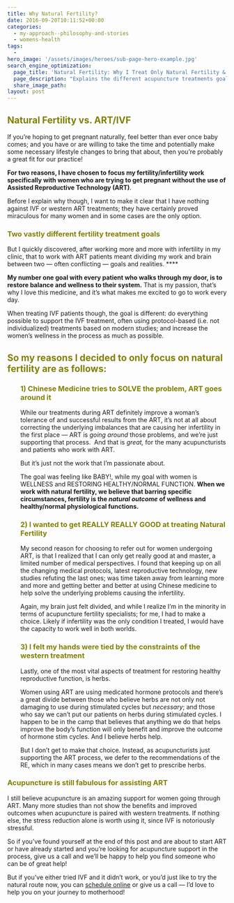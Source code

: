 ```yaml
---
title: Why Natural Fertility?
date: 2016-09-20T10:11:52+00:00
categories:
  - my-approach--philosophy-and-stories
  - womens-health
tags:
  -
hero_image: '/assets/images/heroes/sub-page-hero-example.jpg'
search_engine_optimization:
  page_title: 'Natural Fertility: Why I Treat Only Natural Fertility & Refer for ART'
  page_description: "Explains the different acupuncture treatments goals of natural fertility vs. ART cases, and why I believe I'm better for patients by focusing on just natural fertility."
  share_image_path:
layout: post
---
```

## <span style="color: #808000;"><b>Natural Fertility vs. ART/IVF</b></span>

If you’re hoping to get pregnant naturally, feel better than ever once baby comes; and you have or are willing to take the time and potentially make some necessary lifestyle changes to bring that about, then you’re probably a great fit for our practice!

**For two reasons, I have chosen to focus my fertility/infertility work specifically with women who are trying to get pregnant without the use of Assisted Reproductive Technology (ART)**.

Before I explain why though, I want to make it clear that I have nothing against IVF or western ART treatments; they have certainly proved miraculous for many women and in some cases are the only option.

### <span style="color: #808000;">Two vastly different fertility treatment goals</span>

But I quickly discovered, after working more and more with infertility in my clinic, that to work with ART patients meant dividing my work and brain between two &#8212; often conflicting &#8212; goals and realities. ****

**My number one goal with every patient who walks through my door, is to restore balance and wellness to their system.** That is my passion, that’s why I love this medicine, and it’s what makes me excited to go to work every day.

When treating IVF patients though, the goal is different: do everything possible to support the IVF treatment, often using protocol-based (i.e. not individualized) treatments based on modern studies; and increase the women’s wellness in the process as much as possible.

## <span style="color: #808000;">So my reasons I decided to only focus on natural fertility are as follows:</span>

<h3 style="padding-left: 30px;">
  <span style="color: #808000;">1) C</span><span style="color: #808000;">hinese Medicine tries to SOLVE the problem, ART goes around it</span>
</h3>

<p style="padding-left: 30px;">
  While our treatments during ART definitely improve a woman’s tolerance of and successful results from the ART, it’s not at all about correcting the underlying imbalances that are causing her infertility in the first place &#8212; ART is <i>going around</i> those problems, and we’re just supporting that process.  And that is <i>great,</i> for the many acupuncturists and patients who work with ART.
</p>

<p style="padding-left: 30px;">
  But it’s just not the work that I’m passionate about.
</p>

<p style="padding-left: 30px;">
  The goal was feeling like BABY!, while my goal with women is WELLNESS and RESTORING HEALTHY/NORMAL FUNCTION. <b>When we work with natural fertility, we believe that barring specific circumstances, fertility is the </b><b><i>natural outcome</i></b><b> of wellness and healthy/normal physiological functions.  </b>
</p>

<h3 style="padding-left: 30px;">
  <span style="color: #808000;">2) I wanted to get REALLY REALLY GOOD at treating Natural Fertility</span>
</h3>

<p style="padding-left: 30px;">
  My second reason for choosing to refer out for women undergoing ART, is that I realized that I can only get really good at and master, a limited number of medical perspectives. I found that keeping up on all the changing medical protocols, latest reproductive technology, new studies refuting the last ones; was time taken away from learning more and more and getting better and better at using Chinese medicine to help solve the underlying problems causing the infertility.
</p>

<p style="padding-left: 30px;">
  Again, my brain just felt divided, and while I realize I&#8217;m in the minority in terms of acupuncture fertility specialists; for me, I had to make a choice. Likely if infertility was the only condition I treated, I would have the capacity to work well in both worlds.
</p>

<h3 style="padding-left: 30px;">
  <span style="color: #808000;">3) I felt my hands were tied by the constraints of the western treatment<br /> </span>
</h3>

<p style="padding-left: 30px;">
  Lastly, one of the most vital aspects of treatment for restoring healthy reproductive function, is herbs.
</p>

<p style="padding-left: 30px;">
  Women using ART are using medicated hormone protocols and there&#8217;s a great divide between those who believe herbs are not only not damaging to use during stimulated cycles but <em>necessary</em>; and those who say we can&#8217;t put our patients on herbs during stimulated cycles. I happen to be in the camp that believes that anything we do that helps improve the body&#8217;s function will only benefit and improve the outcome of hormone stim cycles. And I believe herbs help.
</p>

<p style="padding-left: 30px;">
  But I don&#8217;t get to make that choice. Instead, as acupuncturists just supporting the ART process, we defer to the recommendations of the RE, which in many cases means we don&#8217;t get to prescribe herbs.
</p>

### **<span style="color: #808000;">Acupuncture is still fabulous for assisting ART</span>** 

I still believe acupuncture is an amazing support for women going through ART. Many more studies than not show the benefits and improved outcomes when acupuncture is paired with western treatments. If nothing else, the stress reduction alone is worth using it, since IVF is notoriously stressful.

So if you&#8217;ve found yourself at the end of this post and are about to start ART or have already started and you&#8217;re looking for acupuncture support in the process, give us a call and we&#8217;ll be happy to help you find someone who can be of great help!

But if you&#8217;ve either tried IVF and it didn&#8217;t work, or you&#8217;d just like to try the natural route now, you can [schedule online](http://www.wisdomwaysacupuncture.com/acupuncture-appointment-scheduling/) or give us a call &#8212; I&#8217;d love to help you on your journey to motherhood!

&nbsp;